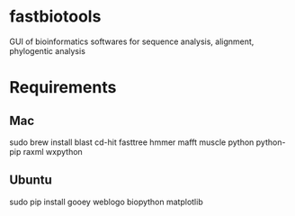 # fastbiotools
GUI of bioinformatics softwares for sequence analysis, alignment, phylogentic analysis

# Requirements
## Mac

sudo brew install blast cd-hit fasttree hmmer mafft muscle python python-pip raxml wxpython

## Ubuntu
sudo pip install gooey weblogo biopython matplotlib
